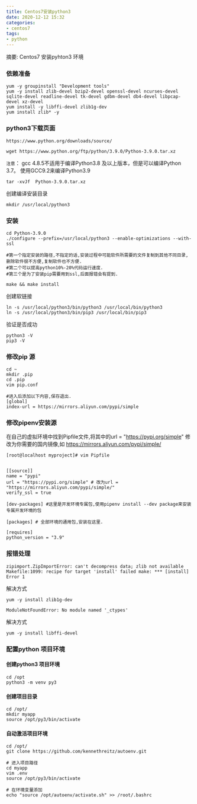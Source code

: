 ```yaml
---
title: Centos7安装python3
date: 2020-12-12 15:32
categories:
- centos7
tags:
- python
---
```

  
  
摘要:  Centos7 安装pyhton3 环境
<!-- more -->


### 依赖准备
```
yum -y groupinstall "Development tools"
yum -y install zlib-devel bzip2-devel openssl-devel ncurses-devel sqlite-devel readline-devel tk-devel gdbm-devel db4-devel libpcap-devel xz-devel
yum install -y libffi-devel zlib1g-dev
yum install zlib* -y
```


### python3下载页面
```
https://www.python.org/downloads/source/
```
```
wget https://www.python.org/ftp/python/3.9.0/Python-3.9.0.tar.xz
```

`注意`： gcc 4.8.5不适用于编译Python3.8 及以上版本，但是可以编译Python 3.7。 使用GCC9.2来编译Python3.9
```
tar -xvJf  Python-3.9.0.tar.xz
```
创建编译安装目录
```
mkdir /usr/local/python3 
```

### 安装
```
cd Python-3.9.0
./configure --prefix=/usr/local/python3 --enable-optimizations --with-ssl

#第一个指定安装的路径,不指定的话,安装过程中可能软件所需要的文件复制到其他不同目录,删除软件很不方便,复制软件也不方便.
#第二个可以提高python10%-20%代码运行速度.
#第三个是为了安装pip需要用到ssl,后面报错会有提到.

make && make install
```

创建软链接
```
ln -s /usr/local/python3/bin/python3 /usr/local/bin/python3
ln -s /usr/local/python3/bin/pip3 /usr/local/bin/pip3
```

验证是否成功
```
python3 -V
pip3 -V
```

### 修改pip 源
```
cd ~
mkdir .pip
cd .pip
vim pip.conf

#进入后添加以下内容,保存退出.
[global]
index-url = https://mirrors.aliyun.com/pypi/simple
```

### 修改pipenv安装源

在自己的虚拟环境中找到Pipfile文件,将其中的url = "https://pypi.org/simple" 修改为你需要的国内镜像,如 https://mirrors.aliyun.com/pypi/simple/
```
[root@localhost myproject]# vim Pipfile 


[[source]]
name = "pypi"
url = "https://pypi.org/simple" # 改为url = "https://mirrors.aliyun.com/pypi/simple/"
verify_ssl = true

[dev-packages] #这里是开发环境专属包,使用pipenv install --dev package来安装专属开发环境的包

[packages] # 全部环境的通用包,安装在这里.

[requires]
python_version = "3.9"
```

### 报错处理

```
zipimport.ZipImportError: can't decompress data; zlib not available Makefile:1099: recipe for target 'install' failed make: *** [install] Error 1
```
解决方式
```
yum -y install zlib1g-dev
```

```
ModuleNotFoundError: No module named '_ctypes'
```
解决方式
```
yum -y install libffi-devel
```


### 配置python 项目环境


#### 创建python3 项目环境
```
cd /opt
python3 -m venv py3

```

#### 创建项目目录
```
cd /opt/
mkdir myapp
source /opt/py3/bin/activate
```

#### 自动激活项目环境
```
cd /opt/
git clone https://github.com/kennethreitz/autoenv.git

# 进入项目路径
cd myapp
vim .env
source /opt/py3/bin/activate

# 在环境变量添加
echo "source /opt/autoenv/activate.sh" >> /root/.bashrc

```






